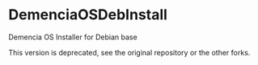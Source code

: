# DemenciaOSDebInstall
Demencia OS Installer for Debian base

This version is deprecated, see the original repository or the other forks.
